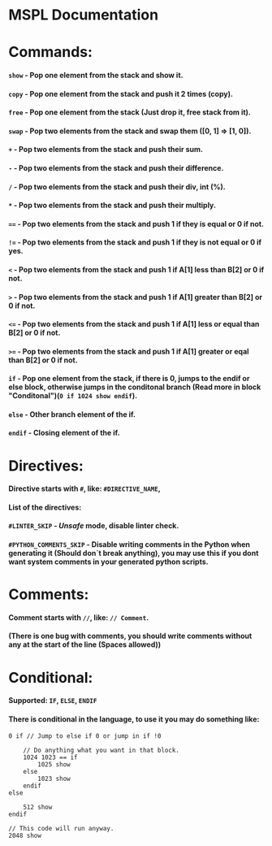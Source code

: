 # MSPL Documentation

# Commands:
#### `show` - Pop one element from the stack and show it.
#### `copy` - Pop one element from the stack and push it 2 times (copy).
#### `free` - Pop one element from the stack (Just drop it, free stack from it).
#### `swap` - Pop two elements from the stack and swap them ([0, 1] => [1, 0]).
#### `+` - Pop two elements from the stack and push their sum.
#### `-` - Pop two elements from the stack and push their difference.
#### `/` - Pop two elements from the stack and push their div, int (%).
#### `*` - Pop two elements from the stack and push their multiply.
#### `==` - Pop two elements from the stack and push 1 if they is equal or 0 if not.
#### `!=` - Pop two elements from the stack and push 1 if they is not equal or 0 if yes.
#### `<` - Pop two elements from the stack and push 1 if A[1] less than B[2] or 0 if not.
#### `>` - Pop two elements from the stack and push 1 if A[1] greater than B[2] or 0 if not.
#### `<=` - Pop two elements from the stack and push 1 if A[1] less or equal than B[2] or 0 if not.
#### `>=` - Pop two elements from the stack and push 1 if A[1] greater or eqal than B[2] or 0 if not.
#### `if` - Pop one element from the stack, if there is 0, jumps to the endif or else block, otherwise jumps in the conditonal branch (Read more in block "Conditonal")(`0 if 1024 show endif`).
#### `else` - Other branch element of the if.
#### `endif` - Closing element of the if.

# Directives:
#### Directive starts with `#`, like: `#DIRECTIVE_NAME`,
#### List of the directives:
#### `#LINTER_SKIP` - *Unsafe* mode, disable linter check.
#### `#PYTHON_COMMENTS_SKIP` - Disable writing comments in the Python when generating it (Should don`t break anything), you may use this if you dont want system comments in your generated python scripts.
# Comments:
#### Comment starts with `//`, like: `// Comment`.
#### (There is one bug with comments, you should write comments without any at the start of the line (Spaces allowed))

# Conditional:
#### Supported: `IF`, `ELSE`, `ENDIF`
#### There is conditional in the language, to use it you may do something like:
```
0 if // Jump to else if 0 or jump in if !0

    // Do anything what you want in that block.
    1024 1023 == if
        1025 show
    else
        1023 show
    endif 
else

    512 show
endif

// This code will run anyway.
2048 show
```
